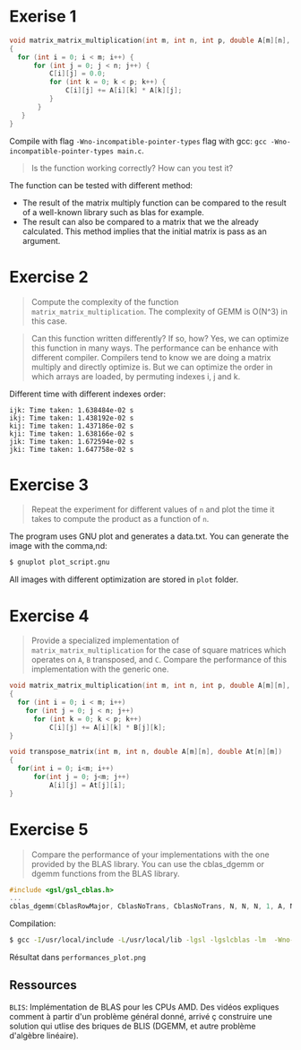 # Exerise 1
```c
void matrix_matrix_multiplication(int m, int n, int p, double A[m][n], double B[n][p], double C[m][p])
{
  for (int i = 0; i < m; i++) {
      for (int j = 0; j < n; j++) {
		  C[i][j] = 0.0;
		  for (int k = 0; k < p; k++) {
			  C[i][j] += A[i][k] * A[k][j];
	      }
	   }
   }
}
```

Compile with flag `-Wno-incompatible-pointer-types` flag with gcc: `gcc -Wno-incompatible-pointer-types main.c`.

> Is the function working correctly? How can you test it?

The function can be tested with different method:
- The result of the matrix multiply function can be compared to the result of a well-known library such as blas for example.
- The result can also be compared to a matrix that we the already calculated. This method implies that the initial matrix is pass as an argument.

# Exercise 2
> Compute the complexity of the function `matrix_matrix_multiplication`.
The complexity of GEMM is O(N^3) in this case.

> Can this function written differently? If so, how?
Yes, we can optimize this function in many ways. The performance can be enhance with different compiler. Compilers tend to know we are doing a matrix multiply and directly optimize is. But we can optimize the order in which arrays are loaded, by permuting indexes i, j and k.

Different time with different indexes order:
```
ijk: Time taken: 1.638484e-02 s
ikj: Time taken: 1.438192e-02 s
kij: Time taken: 1.437186e-02 s
kji: Time taken: 1.638166e-02 s
jik: Time taken: 1.672594e-02 s
jki: Time taken: 1.647758e-02 s
```

# Exercise 3
> Repeat the experiment for different values of `n` and plot the time it takes to compute the product as a function of `n`.

The program uses GNU plot and generates a data.txt. You can generate the image with the comma,nd:

```bash
$ gnuplot plot_script.gnu
```

All images with different optimization are stored in `plot` folder.

# Exercise 4
> Provide a specialized implementation of `matrix_matrix_multiplication` for the case of square matrices which operates on `A`, `B` transposed, and `C`. Compare the performance of this implementation with the generic one.

```c
void matrix_matrix_multiplication(int m, int n, int p, double A[m][n], double B[n][p], double C[m][p])
{
  for (int i = 0; i < m; i++)
    for (int j = 0; j < n; j++)
      for (int k = 0; k < p; k++)
		  C[i][j] += A[i][k] * B[j][k];
}

void transpose_matrix(int m, int n, double A[m][n], double At[n][m])
{
  for(int i = 0; i<m; i++)
      for(int j = 0; j<m; j++)
		  A[i][j] = At[j][i];
}
```

# Exercise 5
> Compare the performance of your implementations with the one provided by the BLAS library. You can use the cblas_dgemm or dgemm functions from the BLAS library.

```c
#include <gsl/gsl_cblas.h>
...
cblas_dgemm(CblasRowMajor, CblasNoTrans, CblasNoTrans, N, N, N, 1, A, N, B, N, 1, C, N);
```

Compilation:
```bash
$ gcc -I/usr/local/include -L/usr/local/lib -lgsl -lgslcblas -lm  -Wno-incompatible-pointer-types main.c
```

Résultat dans `performances_plot.png`


## Ressources
`BLIS`: Implémentation de BLAS pour les CPUs AMD. Des vidéos expliques comment à partir d'un problème général donné, arrivé ç construire une solution qui utlise des briques de BLIS (DGEMM, et autre problème d'algèbre linéaire).
